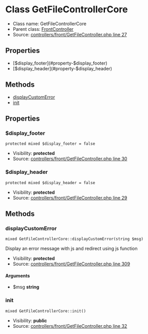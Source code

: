 Class GetFileControllerCore
=====================





* Class name: GetFileControllerCore
* Parent class: [FrontController](class.FrontControllerCore.md)
* Source: [controllers/front/GetFileController.php line 27](https://github.com/PrestaShop/PrestaShop/blob/1.6.1.1/controllers/front/GetFileController.php#L27)



Properties
----------

* [$display_footer](#property-$display_footer)
* [$display_header](#property-$display_header)

Methods
-------
* [displayCustomError](#method-displayCustomError)
* [init](#method-init)




Properties
----------


### <a name="property-$display_footer"></a>$display_footer

    protected mixed $display_footer = false





* Visibility: **protected**
* Source: [controllers/front/GetFileController.php line 30](https://github.com/PrestaShop/PrestaShop/blob/1.6.1.1/controllers/front/GetFileController.php#L30)


### <a name="property-$display_header"></a>$display_header

    protected mixed $display_header = false





* Visibility: **protected**
* Source: [controllers/front/GetFileController.php line 29](https://github.com/PrestaShop/PrestaShop/blob/1.6.1.1/controllers/front/GetFileController.php#L29)


Methods
-------


### <a name="method-displayCustomError"></a>displayCustomError

    mixed GetFileControllerCore::displayCustomError(string $msg)

Display an error message with js
and redirect using js function



* Visibility: **protected**
* Source: [controllers/front/GetFileController.php line 309](https://github.com/PrestaShop/PrestaShop/blob/1.6.1.1/controllers/front/GetFileController.php#L309)


#### Arguments
* $msg **string**



### <a name="method-init"></a>init

    mixed GetFileControllerCore::init()





* Visibility: **public**
* Source: [controllers/front/GetFileController.php line 32](https://github.com/PrestaShop/PrestaShop/blob/1.6.1.1/controllers/front/GetFileController.php#L32)



